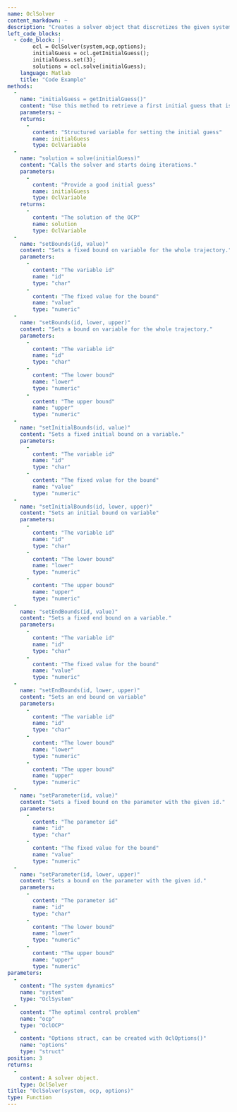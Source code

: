 ```yaml
--- 
name: OclSolver
content_markdown: ~
description: "Creates a solver object that discretizes the given system and optimal control problem, and calls the underlying optimizer."
left_code_blocks: 
  - code_block: |-
        ocl = OclSolver(system,ocp,options);
        initialGuess = ocl.getInitialGuess();
        initialGuess.set(3);
        solutions = ocl.solve(initialGuess);
    language: Matlab
    title: "Code Example"
methods: 
  - 
    name: "initialGuess = getInitialGuess()"
    content: "Use this method to retrieve a first initial guess that is generated from the bounds. You can further modify this initial guess to improve the solver performance."
    parameters: ~
    returns: 
      - 
        content: "Structured variable for setting the initial guess"
        name: initialGuess
        type: OclVariable
  - 
    name: "solution = solve(initialGuess)"
    content: "Calls the solver and starts doing iterations."
    parameters: 
      - 
        content: "Provide a good initial guess"
        name: initialGuess
        type: OclVariable
    returns: 
      - 
        content: "The solution of the OCP"
        name: solution
        type: OclVariable
  -
    name: "setBounds(id, value)"
    content: "Sets a fixed bound on variable for the whole trajectory."
    parameters:
      -
        content: "The variable id"
        name: "id"
        type: "char"
      - 
        content: "The fixed value for the bound"
        name: "value"
        type: "numeric"
  -
    name: "setBounds(id, lower, upper)"
    content: "Sets a bound on variable for the whole trajectory."
    parameters:
      -
        content: "The variable id"
        name: "id"
        type: "char"
      - 
        content: "The lower bound"
        name: "lower"
        type: "numeric"
      - 
        content: "The upper bound"
        name: "upper"
        type: "numeric"
  -
    name: "setInitialBounds(id, value)"
    content: "Sets a fixed initial bound on a variable."
    parameters:
      -
        content: "The variable id"
        name: "id"
        type: "char"
      - 
        content: "The fixed value for the bound"
        name: "value"
        type: "numeric"
  -
    name: "setInitialBounds(id, lower, upper)"
    content: "Sets an initial bound on variable"
    parameters:
      -
        content: "The variable id"
        name: "id"
        type: "char"
      - 
        content: "The lower bound"
        name: "lower"
        type: "numeric"
      - 
        content: "The upper bound"
        name: "upper"
        type: "numeric"
  -
    name: "setEndBounds(id, value)"
    content: "Sets a fixed end bound on a variable."
    parameters:
      -
        content: "The variable id"
        name: "id"
        type: "char"
      - 
        content: "The fixed value for the bound"
        name: "value"
        type: "numeric"
  -
    name: "setEndBounds(id, lower, upper)"
    content: "Sets an end bound on variable"
    parameters:
      -
        content: "The variable id"
        name: "id"
        type: "char"
      - 
        content: "The lower bound"
        name: "lower"
        type: "numeric"
      - 
        content: "The upper bound"
        name: "upper"
        type: "numeric"
  -
    name: "setParameter(id, value)"
    content: "Sets a fixed bound on the parameter with the given id."
    parameters:
      -
        content: "The parameter id"
        name: "id"
        type: "char"
      - 
        content: "The fixed value for the bound"
        name: "value"
        type: "numeric"
  -
    name: "setParameter(id, lower, upper)"
    content: "Sets a bound on the parameter with the given id."
    parameters:
      -
        content: "The parameter id"
        name: "id"
        type: "char"
      - 
        content: "The lower bound"
        name: "lower"
        type: "numeric"
      - 
        content: "The upper bound"
        name: "upper"
        type: "numeric"
parameters: 
  - 
    content: "The system dynamics"
    name: "system"
    type: "OclSystem"
  - 
    content: "The optimal control problem"
    name: "ocp"
    type: "OclOCP"
  - 
    content: "Options struct, can be created with OclOptions()"
    name: "options"
    type: "struct"
position: 3
returns: 
  - 
    content: A solver object.
    type: OclSolver
title: "OclSolver(system, ocp, options)"
type: Function
---
```

